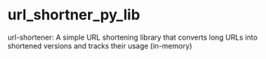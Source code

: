 # url_shortner_py_lib
url-shortener: A simple URL shortening library that converts long URLs into shortened versions and tracks their usage (in-memory)
